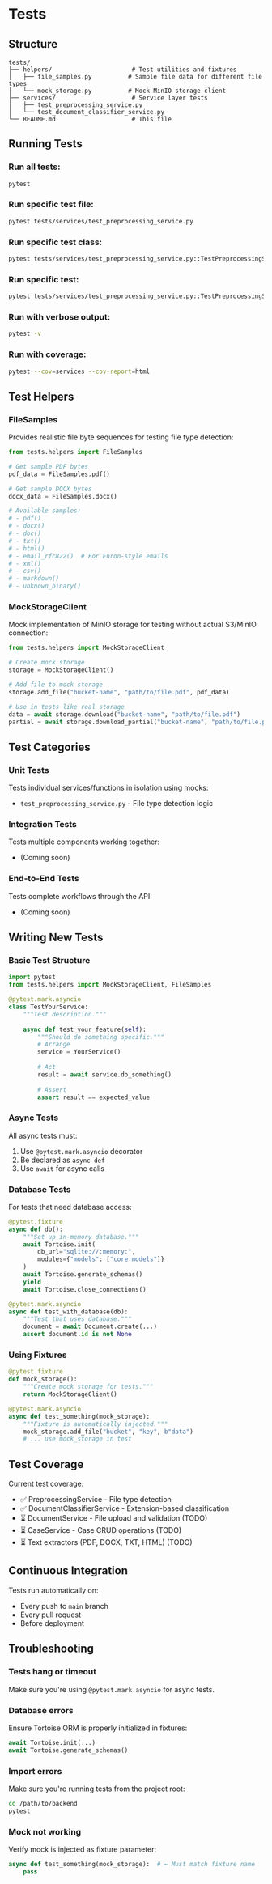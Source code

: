 # Tests

## Structure

```
tests/
├── helpers/                      # Test utilities and fixtures
│   ├── file_samples.py          # Sample file data for different file types
│   └── mock_storage.py          # Mock MinIO storage client
├── services/                     # Service layer tests
│   ├── test_preprocessing_service.py
│   └── test_document_classifier_service.py
└── README.md                     # This file
```

## Running Tests

### Run all tests:
```bash
pytest
```

### Run specific test file:
```bash
pytest tests/services/test_preprocessing_service.py
```

### Run specific test class:
```bash
pytest tests/services/test_preprocessing_service.py::TestPreprocessingService
```

### Run specific test:
```bash
pytest tests/services/test_preprocessing_service.py::TestPreprocessingService::test_detect_pdf_file
```

### Run with verbose output:
```bash
pytest -v
```

### Run with coverage:
```bash
pytest --cov=services --cov-report=html
```

## Test Helpers

### FileSamples

Provides realistic file byte sequences for testing file type detection:

```python
from tests.helpers import FileSamples

# Get sample PDF bytes
pdf_data = FileSamples.pdf()

# Get sample DOCX bytes
docx_data = FileSamples.docx()

# Available samples:
# - pdf()
# - docx()
# - doc()
# - txt()
# - html()
# - email_rfc822()  # For Enron-style emails
# - xml()
# - csv()
# - markdown()
# - unknown_binary()
```

### MockStorageClient

Mock implementation of MinIO storage for testing without actual S3/MinIO connection:

```python
from tests.helpers import MockStorageClient

# Create mock storage
storage = MockStorageClient()

# Add file to mock storage
storage.add_file("bucket-name", "path/to/file.pdf", pdf_data)

# Use in tests like real storage
data = await storage.download("bucket-name", "path/to/file.pdf")
partial = await storage.download_partial("bucket-name", "path/to/file.pdf", length=8192)
```

## Test Categories

### Unit Tests

Tests individual services/functions in isolation using mocks:
- `test_preprocessing_service.py` - File type detection logic

### Integration Tests

Tests multiple components working together:
- (Coming soon)

### End-to-End Tests

Tests complete workflows through the API:
- (Coming soon)

## Writing New Tests

### Basic Test Structure

```python
import pytest
from tests.helpers import MockStorageClient, FileSamples

@pytest.mark.asyncio
class TestYourService:
    """Test description."""
    
    async def test_your_feature(self):
        """Should do something specific."""
        # Arrange
        service = YourService()
        
        # Act
        result = await service.do_something()
        
        # Assert
        assert result == expected_value
```

### Async Tests

All async tests must:
1. Use `@pytest.mark.asyncio` decorator
2. Be declared as `async def`
3. Use `await` for async calls

### Database Tests

For tests that need database access:

```python
@pytest.fixture
async def db():
    """Set up in-memory database."""
    await Tortoise.init(
        db_url="sqlite://:memory:",
        modules={"models": ["core.models"]}
    )
    await Tortoise.generate_schemas()
    yield
    await Tortoise.close_connections()

@pytest.mark.asyncio
async def test_with_database(db):
    """Test that uses database."""
    document = await Document.create(...)
    assert document.id is not None
```

### Using Fixtures

```python
@pytest.fixture
def mock_storage():
    """Create mock storage for tests."""
    return MockStorageClient()

@pytest.mark.asyncio
async def test_something(mock_storage):
    """Fixture is automatically injected."""
    mock_storage.add_file("bucket", "key", b"data")
    # ... use mock_storage in test
```

## Test Coverage

Current test coverage:
- ✅ PreprocessingService - File type detection
- ✅ DocumentClassifierService - Extension-based classification
- ⏳ DocumentService - File upload and validation (TODO)
- ⏳ CaseService - Case CRUD operations (TODO)
- ⏳ Text extractors (PDF, DOCX, TXT, HTML) (TODO)

## Continuous Integration

Tests run automatically on:
- Every push to `main` branch
- Every pull request
- Before deployment

## Troubleshooting

### Tests hang or timeout

Make sure you're using `@pytest.mark.asyncio` for async tests.

### Database errors

Ensure Tortoise ORM is properly initialized in fixtures:
```python
await Tortoise.init(...)
await Tortoise.generate_schemas()
```

### Import errors

Make sure you're running tests from the project root:
```bash
cd /path/to/backend
pytest
```

### Mock not working

Verify mock is injected as fixture parameter:
```python
async def test_something(mock_storage):  # ← Must match fixture name
    pass
```

